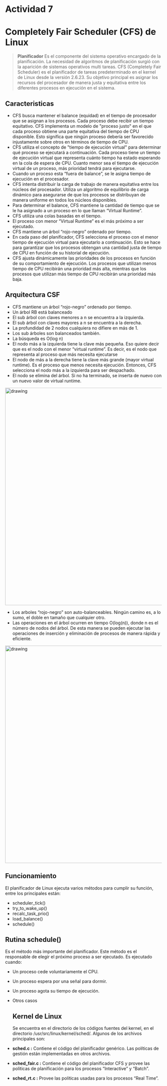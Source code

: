 # Actividad 7

# Completely Fair Scheduler (CFS) de Linux

> **Planificador**
> Es el componente del sistema operativo encargado de la planificación. La
necesidad de algoritmos de planificación surgió con la aparición de sistemas
operativos multi tareas. CFS (Completely Fair Scheduler) es el planificador de tareas predeterminado en el kernel de Linux desde la versión 2.6.23. Su objetivo principal es asignar los recursos del procesador de manera justa y equitativa entre los diferentes procesos en ejecución en el sistema.

## Caracteristicas 

- CFS busca mantener el balance (equidad) en el tiempo de procesador
que se asignan a los procesos. Cada proceso debe recibir un tiempo
equitativo. CFS implementa un modelo de "proceso justo" en el que cada proceso obtiene una parte equitativa del tiempo de CPU disponible. Esto significa que ningún proceso debería ser favorecido injustamente sobre otros en términos de tiempo de CPU.
- CFS utiliza el concepto de "tiempo de ejecución virtual" para determinar qué proceso se ejecutará a continuación. Cada proceso tiene un tiempo de ejecución virtual que representa cuánto tiempo ha estado esperando en la cola de espera de CPU. Cuanto menor sea el tiempo de ejecución virtual de un proceso, más prioridad tendrá para ejecutarse.
- Cuando un proceso esta “fuera de balance”, se le asigna tiempo de
ejecución en el procesador.
- CFS intenta distribuir la carga de trabajo de manera equitativa entre los núcleos del procesador. Utiliza un algoritmo de equilibrio de carga dinámico para asegurarse de que los procesos se distribuyan de manera uniforme en todos los núcleos disponibles.
- Para determinar el balance, CFS mantiene la cantidad de tiempo que
se le ha asignado a un proceso en lo que llaman “Virtual Runtime”.
- CFS utiliza una colas basadas en el tiempo.
- El proceso con menor “Virtual Runtime” es el más próximo a ser
ejecutado.
- CFS mantiene un árbol “rojo-negro” ordenado por tiempo.
- En cada paso del planificador, CFS selecciona el proceso con el menor tiempo de ejecución virtual para ejecutarlo a continuación. Esto se hace para garantizar que los procesos obtengan una cantidad justa de tiempo de CPU en función de su historial de ejecución.
- CFS ajusta dinámicamente las prioridades de los procesos en función de su comportamiento de ejecución. Los procesos que utilizan menos tiempo de CPU recibirán una prioridad más alta, mientras que los procesos que utilizan más tiempo de CPU recibirán una prioridad más baja.


## Arquitectura CSF

- CFS mantiene un árbol “rojo-negro” ordenado por tiempo.
- Un árbol RB está balanceado
- El sub árbol con claves menores a n se encuentra a la izquierda.
- El sub árbol con claves mayores a n se encuentra a la derecha.
- La profundidad de 2 nodos cualquiera no difiere en más de 1.
- Los sub árboles son balanceados también.
- La búsqueda es O(log n)
- El nodo más a la izquierda tiene la clave más pequeña. Eso quiere
decir que es el nodo con el menor “virtual runtime”. Es decir, es el
nodo que representa al proceso que más necesita ejecutarse
- El nodo de más a la derecha tiene la clave más grande (mayor virtual
runtime). Es el proceso que menos necesita ejecución.
Entonces, CFS selecciona el nodo más a la izquierda para ser
despachado.
- El nodo se elimina del árbol. Si no ha terminado, se inserta de nuevo
con un nuevo valor de virtual runtime.

<img src="https://blogger.googleusercontent.com/img/b/R29vZ2xl/AVvXsEgsF4pRvwrI486lYBvkS1YYrgyDbpaIvIGSdL3hoyvcIxzvfeSdPiY-Ug6UuUNiUM5LP_4uxtDc_J8iCmyrup1mNYujwnGYLUU29p8NWhWt5GjaSxs3KOMgOrV_2akEyMNwxQ3_L_Wgqunm/s1600/rbtree.png" alt="drawing" width="700">

- Los arboles “rojo-negro” son auto-balanceables. Ningún camino es, a lo
sumo, el doble en tamaño que cualquier otro.
- Las operaciones en el árbol ocurren en tiempo O(log(n)), donde n es
el número de nodos del árbol. De esta manera se pueden ejecutar las
operaciones de inserción y eliminación de procesos de manera rápida y
eficiente.


<img src="https://img2020.cnblogs.com/blog/1117305/202101/1117305-20210128004653247-411997349.png" alt="drawing" width="700">

## Funcionamiento 
El planificador de Linux ejecuta varios métodos para cumplir su función,
entre los principales están:

- scheduler_tick()
- try_to_wake_up()
- recalc_task_prio()
- load_balance()
- schedule()

## Rutina schedule()

Es el método más importante del planificador. Este método es el
responsable de elegir el próximo proceso a ser ejecutado.
Es ejecutado cuando:

- Un proceso cede voluntariamente el CPU.
- Un proceso espera por una señal para dormir.
- Un proceso agota su tiempo de ejecución.
- Otros casos

  ## Kernel de Linux
  Se encuentra en el directorio de los códigos fuentes del kernel, en el
directorio /usr/src/linux/kernel/sched/. Algunos de los archivos principales
son:

- **sched.c :** Contiene el código del planificador genérico. Las políticas de
gestión están implementadas en otros archivos.
- **sched_fair.c :** Contiene el código del planificador CFS y provee las
politicas de planificación para los procesos “Interactive” y “Batch”.
- **sched_rt.c :** Provee las políticas usadas para los procesos “Real
Time”.
